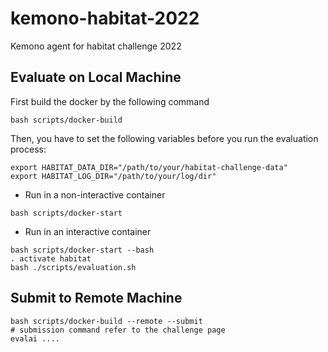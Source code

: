 # kemono-habitat-2022
Kemono agent for habitat challenge 2022


## Evaluate on Local Machine

First build the docker by the following command
```shell
bash scripts/docker-build
```

Then, you have to set the following variables before you run the evaluation process:
```shell
export HABITAT_DATA_DIR="/path/to/your/habitat-challenge-data"
export HABITAT_LOG_DIR="/path/to/your/log/dir"
```

* Run in a non-interactive container
```shell
bash scripts/docker-start
```
* Run in an interactive container
```shell
bash scripts/docker-start --bash
. activate habitat
bash ./scripts/evaluation.sh
```

## Submit to Remote Machine
```shell
bash scripts/docker-build --remote --submit
# submission command refer to the challenge page
evalai ....
```
